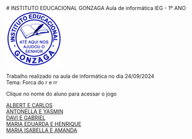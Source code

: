 <!DOCTYPE html>
<html lang="pt-br">
# INSTITUTO EDUCACIONAL GONZAGA
<head>
<meta charset="utf-8">
</head>
Aula de informática IEG - 1º ANO
<img src="LOGO PNG.png" width="30%">

<p>Trabalho realizado na aula de informática no dia 24/09/2024<br>
Tema: Forca do r e rr<br>

Clique no nome do aluno para acessar o jogo</p>
<a href="https://silvalaine.github.io/1-ano_IEG/ALBERT_E_CARLOS/">ALBERT E CARLOS</a><br>
<a href="https://silvalaine.github.io/1-ano_IEG/ANTONELLA_E_YASMIN/">ANTONELLA E YASMIN</a><br>
<a href="https://silvalaine.github.io/1-ano_IEG/DAVI_E_GABRIEL/">DAVI E GABRIEL</a><br>
<a href="https://silvalaine.github.io/1-ano_IEG/MARIA_EDUARDA_E_HENRIQUE/">MARIA EDUARDA E HENRIQUE</a><br>
<a href="https://silvalaine.github.io/1-ano_IEG/MARIA_ISABELLA_E_AMANDA/">MARIA ISABELLA E AMANDA</a><br>

